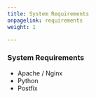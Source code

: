```yaml
---
title: System Requirements
onpagelink: requirements
weight: 1

---
```


### **System Requirements**

- Apache / Nginx
- Python
- Postfix
 
